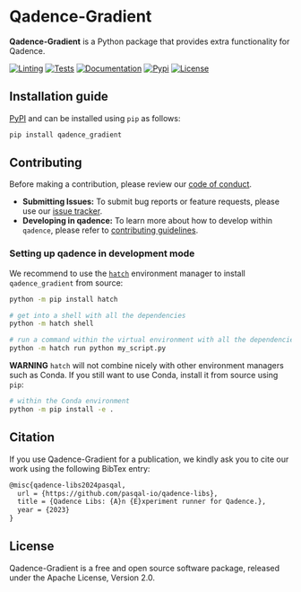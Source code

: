 # Qadence-Gradient

**Qadence-Gradient** is a Python package that provides extra functionality for Qadence.

[![Linting](https://github.com/pasqal-io/qadence-gradient/actions/workflows/lint.yml/badge.svg)](https://github.com/pasqal-io/qadence-gradient/actions/workflows/lint.yml)
[![Tests](https://github.com/pasqal-io/qadence-gradient/actions/workflows/test_fast.yml/badge.svg)](https://github.com/pasqal-io/qadence-gradient/actions/workflows/test.yml)
[![Documentation](https://github.com/pasqal-io/qadence-gradient/actions/workflows/build_docs.yml/badge.svg)](https://pasqal-io.github.io/qadence-gradient/latest)
[![Pypi](https://badge.fury.io/py/qadence-gradient.svg)](https://pypi.org/project/qadence-gradient/)
[![License](https://img.shields.io/badge/License-Apache_2.0-blue.svg)](https://opensource.org/licenses/Apache-2.0)


## Installation guide

[PyPI](https://pypi.org/project/qadence-gradient/) and can be installed using `pip` as follows:

```bash
pip install qadence_gradient
```

## Contributing

Before making a contribution, please review our [code of conduct](docs/CODE_OF_CONDUCT.md).

- **Submitting Issues:** To submit bug reports or feature requests, please use our [issue tracker](https://github.com/pasqal-io/qadence-gradient/issues).
- **Developing in qadence:** To learn more about how to develop within `qadence`, please refer to [contributing guidelines](docs/CONTRIBUTING.md).

### Setting up qadence in development mode

We recommend to use the [`hatch`](https://hatch.pypa.io/latest/) environment manager to install `qadence_gradient` from source:

```bash
python -m pip install hatch

# get into a shell with all the dependencies
python -m hatch shell

# run a command within the virtual environment with all the dependencies
python -m hatch run python my_script.py
```

**WARNING**
`hatch` will not combine nicely with other environment managers such as Conda. If you still want to use Conda,
install it from source using `pip`:

```bash
# within the Conda environment
python -m pip install -e .
```

## Citation

If you use Qadence-Gradient for a publication, we kindly ask you to cite our work using the following BibTex entry:

```latex
@misc{qadence-libs2024pasqal,
  url = {https://github.com/pasqal-io/qadence-libs},
  title = {Qadence Libs: {A}n {E}xperiment runner for Qadence.},
  year = {2023}
}
```

## License
Qadence-Gradient is a free and open source software package, released under the Apache License, Version 2.0.
